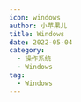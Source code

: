 ```yaml
---
icon: windows
author: 小苹果儿
title: Windows
date: 2022-05-04
category:
  - 操作系统
  - Windows
tag:
  - Windows
---
```


